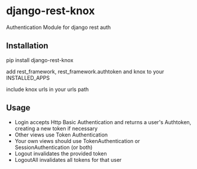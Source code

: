 # django-rest-knox
Authentication Module for django rest auth

## Installation

pip install django-rest-knox

add rest_framework, rest_framework.authtoken and knox to your INSTALLED_APPS

include knox urls in your urls path

## Usage

- Login accepts Http Basic Authentication and returns a user's Authtoken,
  creating a new token if necessary
- Other views use Token Authentication
- Your own views should use TokenAuthentication or SessionAuthentication (or both)
- Logout invalidates the provided token
- LogoutAll invalidates all tokens for that user
